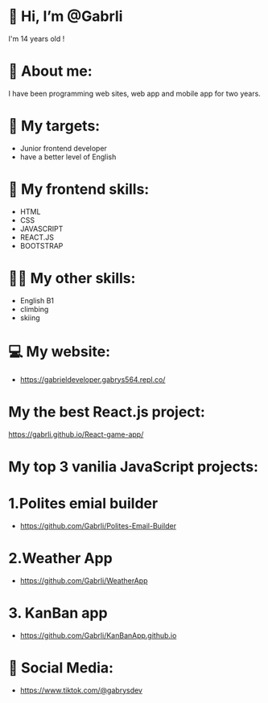 #  👋 Hi, I’m @Gabrli

I'm 14 years old !

# 🔔 About me: 
I have been programming web sites, web app and mobile app for two years.

# 🔫 My targets:
 - Junior frontend developer
 - have a better level of English



#  💾 My frontend skills: 

- HTML
- CSS
- JAVASCRIPT
- REACT.JS
- BOOTSTRAP

# 👨‍🔧 My other skills: 
- English B1
- climbing
- skiing

# 💻 My website:
- https://gabrieldeveloper.gabrys564.repl.co/

# My the best React.js project: 
https://gabrli.github.io/React-game-app/

# My top 3 vanilia JavaScript projects:

# 1.Polites emial builder
- https://github.com/Gabrli/Polites-Email-Builder
# 2.Weather App
- https://github.com/Gabrli/WeatherApp
# 3. KanBan app
- https://github.com/Gabrli/KanBanApp.github.io

# 📱 Social Media: 
- https://www.tiktok.com/@gabrysdev
